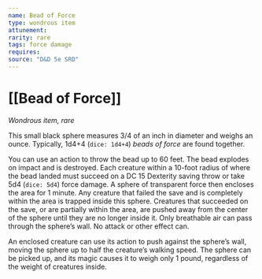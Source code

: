 ```yaml
---
name: Bead of Force
type: wondrous item
attunement: 
rarity: rare
tags: force damage
requires: 
source: "D&D 5e SRD"
---
```

# [[Bead of Force]]

*Wondrous item, rare*

This small black sphere measures 3/4 of an inch in diameter and weighs an ounce. Typically, 1d4+4 (`dice: 1d4+4`) *beads of force* are found together.

You can use an action to throw the bead up to 60 feet. The bead explodes on impact and is destroyed. Each creature within a 10-foot radius of where the bead landed must succeed on a DC 15 Dexterity saving throw or take 5d4 (`dice: 5d4`) force damage. A sphere of transparent force then encloses the area for 1 minute. Any creature that failed the save and is completely within the area is trapped inside this sphere. Creatures that succeeded on the save, or are partially within the area, are pushed away from the center of the sphere until they are no longer inside it. Only breathable air can pass through the sphere’s wall. No attack or other effect can.

An enclosed creature can use its action to push against the sphere’s wall, moving the sphere up to half the creature’s walking speed. The sphere can be picked up, and its magic causes it to weigh only 1 pound, regardless of the weight of creatures inside.